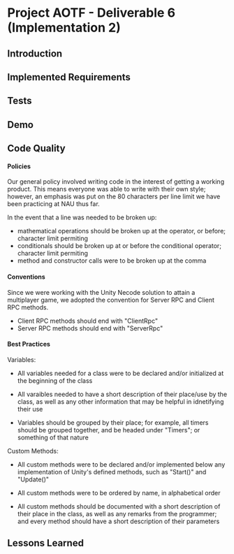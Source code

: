 # Project AOTF - Deliverable 6 (Implementation 2)

## Introduction

## Implemented Requirements

## Tests

## Demo

## Code Quality

#### Policies
Our general policy involved writing code in the interest of getting a working product. This means everyone was able to write with their own style; however, an emphasis was put on the 80 characters per line limit we have been practicing at NAU thus far.

In the event that a line was needed to be broken up:
- mathematical operations should be broken up at the operator, or before; character limit permiting
- conditionals should be broken up at or before the conditional operator; character limit permiting
- method and constructor calls were to be broken up at the comma

#### Conventions
Since we were working with the Unity Necode solution to attain a multiplayer game, we adopted the convention for Server RPC and Client RPC methods.
- Client RPC methods should end with "ClientRpc"
- Server RPC methods should end with "ServerRpc"

#### Best Practices
Variables:
- All variables needed for a class were to be declared and/or initialized at the beginning of the class
  
- All varaibles needed to have a short description of their place/use by the class, as well as any other information that may be helpful in idnetifying
  their use
  
- Variables should be grouped by their place; for example, all timers should be grouped together, and be headed under "Timers"; or something of that
  nature
  
Custom Methods:
- All custom methods were to be declared and/or implemented below any implementation of Unity's defined methods, such as "Start()" and "Update()"

- All custom methods were to be ordered by name, in alphabetical order

- All custom methods should be documented with a short description of their place in the class, as well as any remarks from the programmer; and every
  method should have a short description of their parameters


## Lessons Learned
